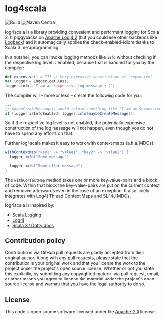 # log4scala #

![Build](https://img.shields.io/github/workflow/status/hseeberger/log4scala/Test)
![Maven Central](https://img.shields.io/maven-central/v/rocks.heikoseeberger/log4scala)

log4scala is a library providing convenient and performant logging for Scala 3. It piggybacks on
[Apache Logj4 2](https://logging.apache.org/log4j/2.x) (but you could use other backends like
[Logback](http://logback.qos.ch/)) and it automagically applies the check-enabled-idiom thanks to
Scala 3 metaprogramming.

In a nutshell, you can invoke logging methods like `info` without checking if the respective log
level is enabled, because that is handled for you by the compiler:

``` scala
def expensive() = ??? // Very expensive construction of "expensive"
val logger = Logger(getClass)
logger.info(s"I am an $expensive log message ;-)")
```

The compiler will – more or less – create the following code for you:

``` scala
...
// maybeCreateMessage() would return something like "I am an $expensive log message ;-)"
if (logger.isInfoEnabled) logger.info(maybeCreateMessage())
```

So if the respective log level is not enabled, the potentially expensive construction of the log
message will not happen, even though you do not have to spend any efforts on that.

Further log4scala makes it easy to work with context maps (a.k.a. MDCs):

``` scala
withContextMap("key1" -> "value1", "key2" -> "value2") {
  logger.info("Some message")
  ...
  logger.info("Some other message")
}
```

The `withContextMap` method takes one or more key-value-pairs and a block of code. Within that block
the key-value-pairs are put on the current context and removed afterwards even in the case of an
exception. It also nicely integrates with Log4j Thread Context Maps and SLF4J MDCs.

log4scala is inspired by:
- [Scala Logging](https://github.com/lightbend/scala-logging)
- [Log4j](https://github.com/Log4s/log4s)
- [Scala 3 / Dotty docs](http://dotty.epfl.ch/docs/reference/metaprogramming/inline.html)

## Contribution policy ##

Contributions via GitHub pull requests are gladly accepted from their original author. Along with
any pull requests, please state that the contribution is your original work and that you license
the work to the project under the project's open source license. Whether or not you state this
explicitly, by submitting any copyrighted material via pull request, email, or other means you
agree to license the material under the project's open source license and warrant that you have the
legal authority to do so.

## License ##

This code is open source software licensed under the
[Apache-2.0](http://www.apache.org/licenses/LICENSE-2.0) license.
